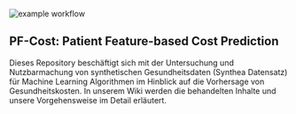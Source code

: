![example workflow](https://github.com/github/docs/actions/workflows/Pages.yml/badge.svg)

## PF-Cost: Patient Feature-based Cost Prediction


Dieses Repository beschäftigt sich mit der Untersuchung und Nutzbarmachung von synthetischen Gesundheitsdaten (Synthea Datensatz) für Machine Learning Algorithmen
im Hinblick auf die Vorhersage von Gesundheitskosten. In unserem Wiki werden die behandelten Inhalte und unsere Vorgehensweise im Detail erläutert.

